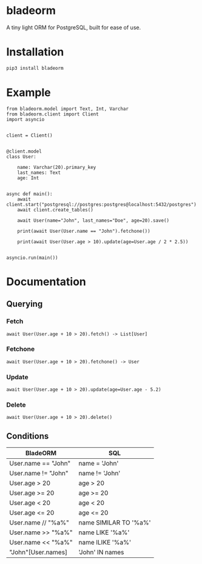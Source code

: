 # bladeorm
A tiny light ORM for PostgreSQL, built for ease of use.
# Installation
```bash
pip3 install bladeorm
```
# Example
```python3
from bladeorm.model import Text, Int, Varchar
from bladeorm.client import Client
import asyncio


client = Client()


@client.model
class User:

    name: Varchar(20).primary_key
    last_names: Text
    age: Int


async def main():
    await client.start("postgresql://postgres:postgres@localhost:5432/postgres")
    await client.create_tables()

    await User(name="John", last_names="Doe", age=20).save()

    print(await User(User.name == "John").fetchone())

    print(await User(User.age > 10).update(age=User.age / 2 * 2.5))


asyncio.run(main())

```
# Documentation
## Querying
### Fetch
```python3
await User(User.age + 10 > 20).fetch() -> List[User]
```
### Fetchone
```python3
await User(User.age + 10 > 20).fetchone() -> User
```
### Update
```python3
await User(User.age + 10 > 20).update(age=User.age - 5.2)
```
### Delete
```python3
await User(User.age + 10 > 20).delete()
```
## Conditions
| BladeORM            | SQL                   |
|---------------------|-----------------------|
| User.name == "John" | name = 'John'         |
| User.name != "John" | name != 'John'        |
| User.age > 20       | age > 20              |
| User.age >= 20      | age >= 20             |
| User.age < 20       | age < 20              |
| User.age <= 20      | age <= 20             |
| User.name // "%a%"  | name SIMILAR TO '%a%' |
| User.name >> "%a%"  | name LIKE '%a%'       |
| User.name << "%a%"  | name ILIKE '%a%'      |
| "John"[User.names]  | 'John' IN names       |